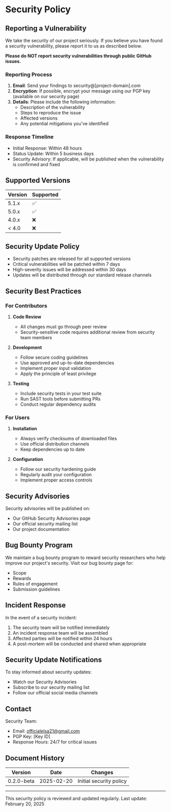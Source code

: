 # Security Policy

## Reporting a Vulnerability

We take the security of our project seriously. If you believe you have found a security vulnerability, please report it to us as described below.

**Please do NOT report security vulnerabilities through public GitHub issues.**

### Reporting Process

1. **Email**: Send your findings to security@[project-domain].com
2. **Encryption**: If possible, encrypt your message using our PGP key (available on our security page)
3. **Details**: Please include the following information:
   - Description of the vulnerability
   - Steps to reproduce the issue
   - Affected versions
   - Any potential mitigations you've identified

### Response Timeline

- Initial Response: Within 48 hours
- Status Update: Within 5 business days
- Security Advisory: If applicable, will be published when the vulnerability is confirmed and fixed

## Supported Versions

| Version | Supported          |
| ------- | ------------------ |
| 5.1.x   | :white_check_mark: |
| 5.0.x   | :white_check_mark: |
| 4.0.x   | :x:                |
| < 4.0   | :x:                |

## Security Update Policy

- Security patches are released for all supported versions
- Critical vulnerabilities will be patched within 7 days
- High-severity issues will be addressed within 30 days
- Updates will be distributed through our standard release channels

## Security Best Practices

### For Contributors

1. **Code Review**
   - All changes must go through peer review
   - Security-sensitive code requires additional review from security team members

2. **Development**
   - Follow secure coding guidelines
   - Use approved and up-to-date dependencies
   - Implement proper input validation
   - Apply the principle of least privilege

3. **Testing**
   - Include security tests in your test suite
   - Run SAST tools before submitting PRs
   - Conduct regular dependency audits

### For Users

1. **Installation**
   - Always verify checksums of downloaded files
   - Use official distribution channels
   - Keep dependencies up to date

2. **Configuration**
   - Follow our security hardening guide
   - Regularly audit your configuration
   - Implement proper access controls

## Security Advisories

Security advisories will be published on:

- Our GitHub Security Advisories page
- Our official security mailing list
- Our project documentation

## Bug Bounty Program

We maintain a bug bounty program to reward security researchers who help improve our project's security. Visit our bug bounty page for:

- Scope
- Rewards
- Rules of engagement
- Submission guidelines

## Incident Response

In the event of a security incident:

1. The security team will be notified immediately
2. An incident response team will be assembled
3. Affected parties will be notified within 24 hours
4. A post-mortem will be conducted and shared when appropriate

## Security Update Notifications

To stay informed about security updates:

- Watch our Security Advisories
- Subscribe to our security mailing list
- Follow our official social media channels

## Contact

Security Team:

- Email: [officialelsa21@gmail.com](mailto:officialelsa21@gmail.com)
- PGP Key: [Key ID]
- Response Hours: 24/7 for critical issues

## Document History

| Version    | Date       | Changes                    |
|------------|------------|----------------------------|
| 0.2.0-beta | 2025-02-20 | Initial security policy    |

---

This security policy is reviewed and updated regularly. Last update: February 20, 2025
